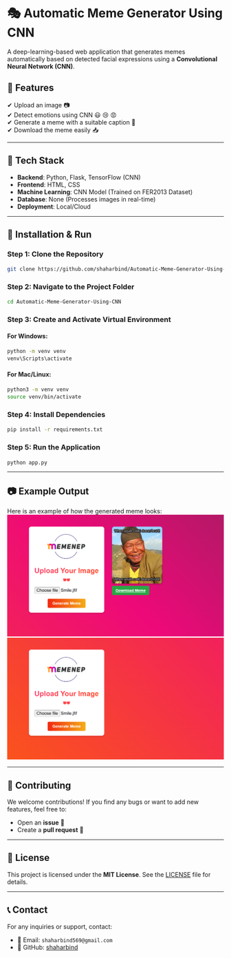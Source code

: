 # 🎭 Automatic Meme Generator Using CNN  

A deep-learning-based web application that generates memes automatically based on detected facial expressions using a **Convolutional Neural Network (CNN)**.

## 📌 Features  
✔ Upload an image 📷  
✔ Detect emotions using CNN 😃 😢 😡  
✔ Generate a meme with a suitable caption 📝  
✔ Download the meme easily 📥  

---

## 🔧 Tech Stack  
- **Backend**: Python, Flask, TensorFlow (CNN)  
- **Frontend**: HTML, CSS  
- **Machine Learning**: CNN Model (Trained on FER2013 Dataset)  
- **Database**: None (Processes images in real-time)  
- **Deployment**: Local/Cloud  

---

## 🚀 Installation & Run

### Step 1: Clone the Repository
```sh
git clone https://github.com/shaharbind/Automatic-Meme-Generator-Using-CNN.git
```

### Step 2: Navigate to the Project Folder
```sh
cd Automatic-Meme-Generator-Using-CNN
```

### Step 3: Create and Activate Virtual Environment

#### For Windows:
```sh
python -m venv venv
venv\Scripts\activate
```

#### For Mac/Linux:
```sh
python3 -m venv venv
source venv/bin/activate
```

### Step 4: Install Dependencies
```sh
pip install -r requirements.txt
```

### Step 5: Run the Application
```sh
python app.py
```

---

## 📷 Example Output
Here is an example of how the generated meme looks:
![Generated Meme Example]( https://github.com/shaharbind/Automatic-Meme-Generator-Using-CNN/blob/13440c47b7e8a126d7d0a570dad433f64620485c/Screenshot%20(80).png)
![Generated Meme Example]( https://github.com/shaharbind/Automatic-Meme-Generator-Using-CNN/blob/23b8d64fe9dc6ef1dec9ab0b700752f9f9e982fc/Screenshot%20(79).png)  

---

## 🤝 Contributing
We welcome contributions! If you find any bugs or want to add new features, feel free to:
- Open an **issue** 🐞
- Create a **pull request** 🚀

---

## 📜 License
This project is licensed under the **MIT License**. See the [LICENSE](LICENSE) file for details.

---

## 📞 Contact
For any inquiries or support, contact:
- 📧 Email: `shaharbind569@gmail.com`
- 🐙 GitHub: [shaharbind](https://github.com/shaharbind)
```

